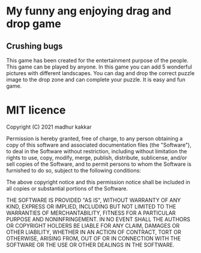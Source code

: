 # My funny ang enjoying drag and drop game
## Crushing bugs
This game has been created for the entertainment purpose of the people. This game can be played by anyone. In this game you can add 5 wonderful pictures with different landscapes. You can dag and drop the correct puzzle image to the drop zone and can complete your puzzle. It is easy and fun game.

# MIT licence

Copyright (C) 2021 madhur kakkar

Permission is hereby granted, free of charge, to any person obtaining a copy of this software and associated documentation files (the "Software"), to deal in the Software without restriction, including without limitation the rights to use, copy, modify, merge, publish, distribute, sublicense, and/or sell copies of the Software, and to permit persons to whom the Software is furnished to do so, subject to the following conditions:

The above copyright notice and this permission notice shall be included in all copies or substantial portions of the Software.

THE SOFTWARE IS PROVIDED "AS IS", WITHOUT WARRANTY OF ANY KIND, EXPRESS OR IMPLIED, INCLUDING BUT NOT LIMITED TO THE WARRANTIES OF MERCHANTABILITY, FITNESS FOR A PARTICULAR PURPOSE AND NONINFRINGEMENT. IN NO EVENT SHALL THE AUTHORS OR COPYRIGHT HOLDERS BE LIABLE FOR ANY CLAIM, DAMAGES OR OTHER LIABILITY, WHETHER IN AN ACTION OF CONTRACT, TORT OR OTHERWISE, ARISING FROM, OUT OF OR IN CONNECTION WITH THE SOFTWARE OR THE USE OR OTHER DEALINGS IN THE SOFTWARE.
